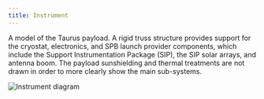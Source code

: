 ```yaml
---
title: Instrument
---
```


A model of the Taurus payload. A rigid truss structure provides support for the cryostat, electronics, and SPB launch provider components, which include the Support Instrumentation Package (SIP), the SIP solar arrays, and antenna boom. The payload sunshielding and thermal treatments are not drawn in order to more clearly show the main sub-systems.

![Instrument diagram](assets/images/cryostat.png)